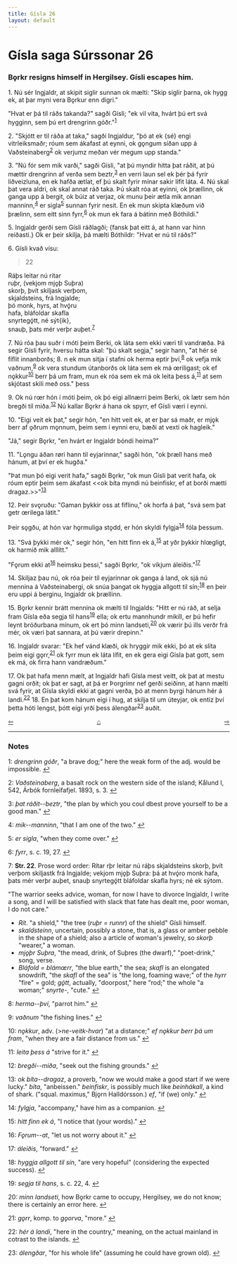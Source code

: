 ```yaml
---
title: Gísla 26
layout: default
---
```


# Gísla saga Súrssonar 26

### B&#x1EB;rkr resigns himself in Hergilsey. Gísli escapes him.

1\. Nú sér Ingjaldr, at skipit siglir sunnan ok mælti: "Skip siglir þarna, ok hygg ek, at þar myni vera B&#x1EB;rkur enn digri."

"Hvat er þá til ráðs takanda?" sagði Gísli; "ek vil vita, hvárt þú ert svá hygginn, sem þú ert drengrinn góðr."<sup id="a1">[1](#myfootnote1)</sup>

2\. "Skjótt er til ráða at taka," sagði Ingjaldur, "þó at ek {sé} engi vitrleiksmaðr; róum sem ákafast at eynni, ok g&#x1EB;ngum síðan upp á Vaðsteinaberg<sup id="a2">[2](#myfootnote2)</sup> ok verjumz meðan vér megum upp standa."

3\. "Nú fór sem mik varði," sagði Gísli, "at þú myndir hitta þat ráðit, at þú mættir drengrinn af verða sem beztr,<sup id="a3">[3](#myfootnote3)</sup> en verri laun sel ek þér þá fyrir liðveizluna, en ek hafða ætlat, ef þú skalt fyrir mínar sakir lífit láta. 4. Nú skal þat vera aldri, ok skal annat ráð taka. Þú skalt róa at eyinni, ok þrællinn, ok ganga upp á bergit, ok búiz at verjaz, ok munu þeir ætla mik annan manninn,<sup id="a4">[4](#myfootnote4)</sup> er sigla<sup id="a5">[5](#myfootnote5)</sup> sunnan fyrir nesit. En ek mun skipta klæðum við þrælinn, sem eitt sinn fyrr,<sup id="a6">[6](#myfootnote6)</sup> ok mun ek fara á bátinn með Bóthildi."

5\. Ingjaldr gerði sem Gísli ráðlagði; {fansk þat eitt á, at hann var hinn reiðasti.} Ok er þeir skilja, þá mælti Bóthildr: "Hvat er nú til ráðs?"

6\. Gísli kvað vísu:

   >22   
   >    
   Ráþs leitar nú rítar   
   ruþr, (vekjom mj&#x1EB;þ Suþra)   
   skorþ, þvít skiljask verþom,   
   skjaldsteins, frá Ingjalde;   
   þó monk, hyrs, at hvǫ́ru   
   hafa, bláfoldar skafla   
   snyrtegǫ́tt, né sýt{ik},   
   snauþ, þats mér verþr auþet.<sup id="a7">[7](#myfootnote7)</sup>   

7\. Nú róa þau suðr í móti þeim Berki, ok láta sem ekki væri til vandræða. Þá segir Gísli fyrir, hversu hátta skal: "þú skalt segja," segir hann, "at hér sé fíflit innanborðs; 8. n ek mun sitja í stafni ok herma eptir því,<sup id="a8">[8](#myfootnote8)</sup> ok vefja mik vaðnum,<sup id="a9">[9](#myfootnote9)</sup> ok vera stundum útanborðs ok láta sem ek má &oelig;riligast; ok ef n&#x1EB;kkur<sup id="a10">[10](#myfootnote10)</sup> berr þá um fram, mun ek róa sem ek má ok leita þess á,<sup id="a11">[11](#myfootnote11)</sup> at sem skjótast skili með oss." þess

9\. Ok nú r&oelig;r hón í móti þeim, ok þó eigi allnærri þeim Berki, ok lætr sem hón bregði til miða.<sup id="a12">[12](#myfootnote12)</sup> Nú kallar B&#x1EB;rkr á hana ok spyrr, ef Gísli væri í eynni.

10\. "Eigi veit ek þat," segir hón, "en hitt veit ek, at er þar sá maðr, er mj&#x1EB;k berr af &#x1EB;ðrum m&#x1EB;nnum, þeim sem í eynni eru, bæði at vexti ok hagleik."

"Já," segir B&#x1EB;rkr, "en hvárt er Ingjaldr bóndi heima?"

11\. "L&#x1EB;ngu áðan r&oslash;ri hann til eyjarinnar," sagði hón, "ok þræll hans með hánum, at því er ek hugða."

"Þat mun þó eigi verit hafa," sagði B&#x1EB;rkr, "ok mun Gísli þat verit hafa, ok róum eptir þeim sem ákafast <<ok bíta myndi nú beinfiskr, ef at borði mætti dragaz.>>"<sup id="a13">[13](#myfootnote13)</sup>

12\. Þeir sv&#x1EB;ruðu: "Gaman þykkir oss at fíflinu," ok horfa á þat, "svá sem þat getr &oelig;rilega látit."

Þeir s&#x1EB;gðu, at hón var h&#x1EB;rmuliga st&#x1EB;dd, er hón skyldi fylgja<sup id="a14">[14](#myfootnote14)</sup> fóla þessum.

13\. "Svá þykki mér ok," segir hón, "en hitt finn ek á,<sup id="a15">[15](#myfootnote15)</sup> at yðr þykkir hl&oelig;gligt, ok harmið mik alllítt."

"F&#x1EB;rum ekki at<sup id="a16">[16](#myfootnote16)</sup> heimsku þessi," sagði B&#x1EB;rkr, "ok víkjum áleiðis."<sup id="a17">[17](#myfootnote17)</sup>

14\. Skiljaz þau nú, ok róa þeir til eyjarinnar ok ganga á land, ok sjá nú mennina á Vaðsteinabergi, ok snúa þangat ok hyggja allgott til sín;<sup id="a18">[18](#myfootnote18)</sup> en þeir eru uppi á berginu, Ingjaldr ok þrællinn.

15\. B&#x1EB;rkr kennir brátt mennina ok mælti til Ingjalds: "Hitt er nú ráð, at selja fram Gísla eða segja til hans<sup id="a19">[19](#myfootnote19)</sup> ella; ok ertu mannhundr mikill, er þú hefir leynt bróðurbana mínum, ok ert þó minn landseti,<sup id="a20">[20](#myfootnote20)</sup> ok værir þú ills verðr frá mér, ok væri þat sannara, at þú værir drepinn."

16\. Ingjaldr svarar: "Ek hef vánd klæði, ok hryggir mik ekki, þó at ek slíta þeim eigi g&#x1EB;rr,<sup id="a21">[21](#myfootnote21)</sup> ok fyrr mun ek láta lífit, en ek gera eigi Gísla þat gott, sem ek má, ok firra hann vandræðum."

17\. Ok þat hafa menn mælt, at Ingjaldr hafi Gísla mest veitt, ok þat at mestu gagni orðit; ok þat er sagt, at þá er Þorgrímr nef gerði seiðinn, at hann mælti svá fyrir, at Gísla skyldi ekki at gagni verða, þó at menn byrgi hánum hér á landi.<sup id="a22">[22](#myfootnote22)</sup> 18\. En þat kom hánum eigi í hug, at skilja til um úteyjar, ok entiz því þetta hóti lengst, þótt eigi yrði þess álengðar<sup id="a1">[23](#myfootnote23)</sup> auðit.

<div style="float: left"><a href="http://rcblack.net/Gisla_saga/Gisla_25">⇦</a></div>
<div style="float: right"><a href="http://rcblack.net/Gisla_saga/Gisla_27">⇨</a></div>
<div style="margin: 0 auto; width: 100px;"><a href="http://rcblack.net/Gisla_saga/Gisla_home">&#8962;</a></div>

---

### Notes

<a name="myfootnote1" id="f1">1</a>:
 _drengrinn góðr_, "a brave dog;" here the weak form of the adj. would be impossible.
[↩](#a1)

<a name="myfootnote2" id="f2">2</a>:
 _Vaðsteinaberg_, a basalt rock on the western side of the island; Kålund I, 542, Árbók fornleifafjel. 1893, s. 3.
[↩](#a2)

<a name="myfootnote3" id="f3">3</a>:
 _þat ráðit--beztr_, "the plan by which you coul dbest prove yourself to be a good man."
[↩](#a3)

<a name="myfootnote4" id="f4">4</a>:
 _mik--manninn_, "that I am one of the two."
[↩](#a4)

<a name="myfootnote5" id="f5">5</a>:
 _er sigla_, "when they come over."
[↩](#a5)

<a name="myfootnote6" id="f6">6</a>:
 _fyrr_, s. c. 19, 27.
[↩](#a6)

<a name="myfootnote7" id="f7">7</a>:
 __Str. 22__. Prose word order: Rítar rþr leitar nú ráþs skjaldsteins skorþ, þvít verþom skiljastk frá Ingjalde; vekjom mj&#x1EB;þ Suþra: þá at hvǫ́ro monk hafa, þats mér verþr auþet, snauþ snyrtegǫ́tt bláfoldar skafla hyrs; né ek sýtom.

"The warrior seeks advice, woman, for now I have to divorce Ingjaldr, I write a song, and I will be satisfied with slack that fate has dealt me, poor woman, I do not care."

* _Rít_. "a shield," "the tree (_ruþr = runnr_) of the shield" Gísli himself.
* _skaldsteinn_, uncertain, possibly a stone, that is, a glass or amber pebble in the shape of a shield; also a article of woman's jewelry, so _skorþ_ "wearer," a woman.
* _mj&#x1EB;þr Suþra_, "the mead, drink, of Suþres (the dwarf)," "poet-drink," song, verse.
* _Bláfold = blám&oelig;rr_, "the blue earth," the sea; _skafl_ is an elongated snowdrift, "the _skafl_ of the sea" is "the long, foaming wave;" of the _hyrr_ "fire" = gold; _gǫ́tt_, actually, "doorpost," here "rod;" the whole "a woman;" _snyrte-_, "cute."
[↩](#a7)

<a name="myfootnote8" id="f8">8</a>:
 _herma--því_, "parrot him."
[↩](#a8)

<a name="myfootnote9" id="f9">9</a>:
 _vaðnum_ "the fishing lines."
[↩](#a9)

<a name="myfootnote10" id="f10">10</a>:
 _n&#x1EB;kkur_, adv. (>_ne-veitk-hvar_) "at a distance;" _ef n&#x1EB;kkur berr þá um fram_, "when they are a fair distance from us."
[↩](#a10)

<a name="myfootnote11" id="f11">11</a>:
 _leita þess á_ "strive for it."
[↩](#a11)

<a name="myfootnote12" id="f12">12</a>:
 _bregði--miða_, "seek out the fishing grounds."
[↩](#a12)

<a name="myfootnote13" id="f13">13</a>:
 _ok bíta--dragaz_, a proverb, "now we would make a good start if we were lucky." _bíta_, "anbeissen." _beinfiskr_, is possibly much like _beinhákall_, a kind of shark. ("squal. maximus," Bj&#x1EB;rn Halldórsson.) _ef_, "if (we) only."
[↩](#a13)

<a name="myfootnote14" id="f14">14</a>:
 _fylgja_, "accompany," have him as a companion.
[↩](#a14)

<a name="myfootnote15" id="f15">15</a>:
 _hitt finn ek á_, "I notice that (your words)."
[↩](#a15)

<a name="myfootnote16" id="f16">16</a>:
 _F&#x1EB;rum--at_, "let us not worry about it."
[↩](#a16)

<a name="myfootnote17" id="f17">17</a>:
 _áleiðis_, "forward."
[↩](#a17)

<a name="myfootnote18" id="f18">18</a>:
 _hyggja allgott til sín_, "are very hopeful" (considering the expected success).
[↩](#a18)

<a name="myfootnote19" id="f19">19</a>:
 _segja til hans_, s. c. 22, 4.
[↩](#a19)

<a name="myfootnote20" id="f20">20</a>:
 _minn landseti_, how B&#x1EB;rkr came to occupy, Hergilsey, we do not know; there is certainly an error here.
[↩](#a20)

<a name="myfootnote21" id="f21">21</a>:
 _g&#x1EB;rr_, komp. to _g&#x1EB;orva_, "more."
[↩](#a21)

<a name="myfootnote22" id="f22">22</a>:
 _hér á landi_, "here in the country," meaning, on the actual mainland in cotrast to the islands.
[↩](#a22)

<a name="myfootnote23" id="f23">23</a>:
 _álengðar_, "for his whole life" (assuming he could have grown old).
[↩](#a23)
